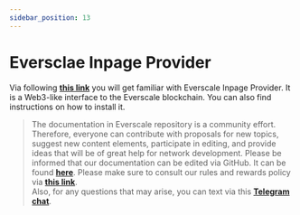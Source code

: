 ```yaml
---
sidebar_position: 13
---
```


# Eversclae Inpage Provider

Via following [**this link**](https://github.com/broxus/everscale-inpage-provider) you will get familiar with Everscale Inpage Provider. It is a Web3-like interface to the Everscale blockchain. You can also find instructions on how to install it. 

> The documentation in Everscale repository is a community effort. Therefore, everyone can contribute with proposals for new topics, suggest new content elements, participate in editing, and provide ideas that will be of great help for network development. Please be informed that our documentation can be edited via GitHub. It can be found [**here**](https://docs.everscale.network/). 
Please make sure to consult our rules and rewards policy via [**this link**](https://docs.everscale.network/contribute/hot-streams/documentations).  
Also, for any questions that may arise, you can text via this [**Telegram chat**](https://t.me/+C2IpQXWZtCwxYzEy).